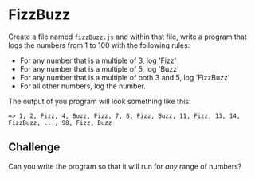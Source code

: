 # FizzBuzz

Create a file named `fizzBuzz.js` and within that file, write a program that logs the numbers from 1 to 100 with the following rules:  
* For any number that is a multiple of 3, log 'Fizz'
* For any number that is a multiple of 5, log 'Buzz'
* For any number that is a multiple of both 3 and 5, log 'FizzBuzz'
* For all other numbers, log the number.

The output of you program will look something like this:
```
=> 1, 2, Fizz, 4, Buzz, Fizz, 7, 8, Fizz, Buzz, 11, Fizz, 13, 14, FizzBuzz, ..., 98, Fizz, Buzz
```

## Challenge

Can you write the program so that it will run for _any_ range of numbers?
